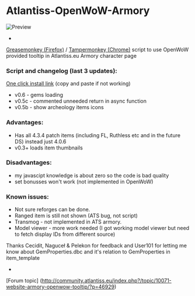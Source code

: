 # Atlantiss-OpenWoW-Armory
![Preview](http://i.imgur.com/Rtib9cC.png)

-

[Greasemonkey (Firefox)](https://addons.mozilla.org/pl/firefox/addon/greasemonkey/) / 
[Tampermonkey (Chrome)](https://chrome.google.com/webstore/detail/dhdgffkkebhmkfjojejmpbldmpobfkfo) script to use OpenWoW provided tooltip in Atlantiss.eu Armory character page

### Script and changelog (last 3 updates):
 
[One click install link](https://github.com/xmesaj2/Atlantiss-OpenWoW-Armory/raw/master/ats-owow-armory.user.js) (copy and paste if not working)

* v0.6  - gems loading
* v0.5c - commented unneeded return in async function
* v0.5b - show archeology items icons


 
### Advantages:
* Has all 4.3.4 patch items (including FL, Ruthless etc and in the future DS) instead just 4.0.6
* v0.3+ loads item thumbnails

### Disadvantages:
 
* my javascipt knowledge is about zero so the code is bad quality
* set bonusses won't work (not implemented in OpenWoW)

### Known issues:
* Not sure reforges can be done.
* Ranged item is still not shown (ATS bug, not script)
* Transmog - not implemented in ATS armory.
* Model viewer - more work needed (I got working model viewer but need to fetch display IDs from different source)

Thanks Cecidit, Naguceł & Pelekon for feedback and User101 for letting me know about GemProperties.dbc and it's relation to GemProperties in item_template

-

[Forum topic]
(http://community.atlantiss.eu/index.php?/topic/10071-website-armory-openwow-tooltip/?p=46929)
